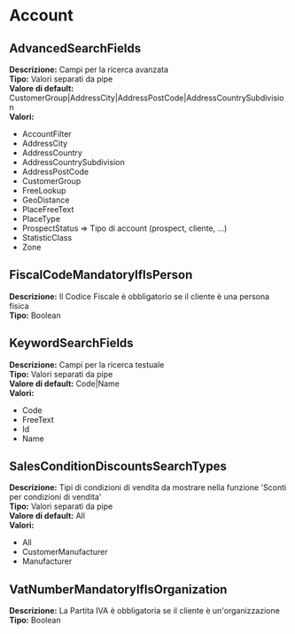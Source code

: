 # Account
AdvancedSearchFields 
----
 **Descrizione:** Campi per la ricerca avanzata <br>
**Tipo:** Valori separati da pipe <br>
**Valore di default:** CustomerGroup&#124;AddressCity&#124;AddressPostCode&#124;AddressCountrySubdivision <br>
**Valori:**
* AccountFilter
* AddressCity
* AddressCountry
* AddressCountrySubdivision
* AddressPostCode
* CustomerGroup
* FreeLookup
* GeoDistance
* PlaceFreeText
* PlaceType
* ProspectStatus => Tipo di account (prospect, cliente, ...)
* StatisticClass
* Zone

FiscalCodeMandatoryIfIsPerson 
----
 **Descrizione:** Il Codice Fiscale è obbligatorio se il cliente è una persona fisica <br>
**Tipo:** Boolean <br>

KeywordSearchFields 
----
 **Descrizione:** Campi per la ricerca testuale <br>
**Tipo:** Valori separati da pipe <br>
**Valore di default:** Code&#124;Name <br>
**Valori:**
* Code
* FreeText
* Id
* Name

SalesConditionDiscountsSearchTypes 
----
 **Descrizione:** Tipi di condizioni di vendita da mostrare nella funzione 'Sconti per condizioni di vendita' <br>
**Tipo:** Valori separati da pipe <br>
**Valore di default:** All <br>
**Valori:**
* All
* CustomerManufacturer
* Manufacturer

VatNumberMandatoryIfIsOrganization 
----
 **Descrizione:** La Partita IVA è obbligatoria se il cliente è un'organizzazione <br>
**Tipo:** Boolean <br>

